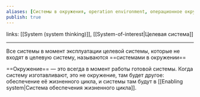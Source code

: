 ```yaml
---
aliases: [Системы в окружения, operation environment, операционное окружени, рабочее окружение]
publish: true
---
```

links: [[System (system thinking)]], [[System-of-interest|Целевая система]]

---

Все системы в момент эксплуатации целевой системы, которые не входят в целевую систему, называются ==системами в окружении==

==Окружение== — это всегда в момент работы готовой системы. Когда систему изготавливают, это не окружение, там будет другое: обеспечение её жизненного цикла, и системы там будут в [[Enabling system|Система обеспечения жизненного цикла]].